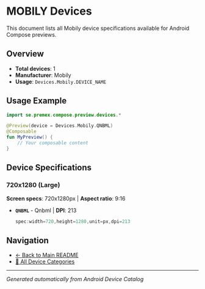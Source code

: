 # MOBILY Devices

This document lists all Mobily device specifications available for Android Compose previews.

## Overview

- **Total devices**: 1
- **Manufacturer**: Mobily
- **Usage**: `Devices.Mobily.DEVICE_NAME`

## Usage Example

```kotlin
import se.premex.compose.preview.devices.*

@Preview(device = Devices.Mobily.QNBML)
@Composable
fun MyPreview() {
    // Your composable content
}
```

## Device Specifications

### 720x1280 (Large)

**Screen specs**: 720x1280px | **Aspect ratio**: 9:16

- **`QNBML`** - Qnbml | **DPI**: 213
  ```kotlin
  spec:width=720,height=1280,unit=px,dpi=213
  ```

## Navigation

- [← Back to Main README](../../README.md)
- [📱 All Device Categories](../README.md)

---
*Generated automatically from Android Device Catalog*
